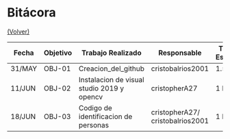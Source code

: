# Bitácora

[(Volver)](../README.md)

| Fecha  | Objetivo  | Trabajo Realizado | Responsable | Tiempo Estimado | Tiempo Real |
|--------|-----------|-------------------|-------------|-----------------|-------------|
| 31/MAY | OBJ-01    | Creacion_del_github | cristobalrios2001     | 1.5 horas    | 1 hora |
| 11/JUN | OBJ-02    | Instalacion de visual studio 2019 y opencv | cristopherA27 |  1 hora | 2 horas |
| 18/JUN | OBJ-03 | Codigo de identificacion de personas | cristopherA27/ cristobalrios2001 | 1 hora | 4 horas |
